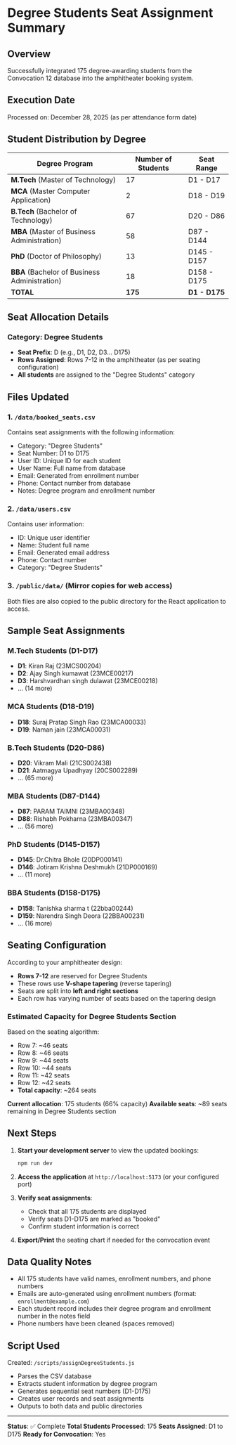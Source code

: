 # Degree Students Seat Assignment Summary

## Overview

Successfully integrated 175 degree-awarding students from the Convocation 12 database into the amphitheater booking system.

## Execution Date

Processed on: December 28, 2025 (as per attendance form date)

## Student Distribution by Degree

| Degree Program                                | Number of Students | Seat Range    |
| --------------------------------------------- | ------------------ | ------------- |
| **M.Tech** (Master of Technology)             | 17                 | D1 - D17      |
| **MCA** (Master Computer Application)         | 2                  | D18 - D19     |
| **B.Tech** (Bachelor of Technology)           | 67                 | D20 - D86     |
| **MBA** (Master of Business Administration)   | 58                 | D87 - D144    |
| **PhD** (Doctor of Philosophy)                | 13                 | D145 - D157   |
| **BBA** (Bachelor of Business Administration) | 18                 | D158 - D175   |
| **TOTAL**                                     | **175**            | **D1 - D175** |

## Seat Allocation Details

### Category: Degree Students

- **Seat Prefix**: D (e.g., D1, D2, D3... D175)
- **Rows Assigned**: Rows 7-12 in the amphitheater (as per seating configuration)
- **All students** are assigned to the "Degree Students" category

## Files Updated

### 1. `/data/booked_seats.csv`

Contains seat assignments with the following information:

- Category: "Degree Students"
- Seat Number: D1 to D175
- User ID: Unique ID for each student
- User Name: Full name from database
- Email: Generated from enrollment number
- Phone: Contact number from database
- Notes: Degree program and enrollment number

### 2. `/data/users.csv`

Contains user information:

- ID: Unique user identifier
- Name: Student full name
- Email: Generated email address
- Phone: Contact number
- Category: "Degree Students"

### 3. `/public/data/` (Mirror copies for web access)

Both files are also copied to the public directory for the React application to access.

## Sample Seat Assignments

### M.Tech Students (D1-D17)

- **D1**: Kiran Raj (23MCS00204)
- **D2**: Ajay Singh kumawat (23MCE00217)
- **D3**: Harshvardhan singh dulawat (23MCE00218)
- ... (14 more)

### MCA Students (D18-D19)

- **D18**: Suraj Pratap Singh Rao (23MCA00033)
- **D19**: Naman jain (23MCA00031)

### B.Tech Students (D20-D86)

- **D20**: Vikram Mali (21CS002438)
- **D21**: Aatmagya Upadhyay (20CS002289)
- ... (65 more)

### MBA Students (D87-D144)

- **D87**: PARAM TAIMNI (23MBA00348)
- **D88**: Rishabh Pokharna (23MBA00347)
- ... (56 more)

### PhD Students (D145-D157)

- **D145**: Dr.Chitra Bhole (20DP000141)
- **D146**: Jotiram Krishna Deshmukh (21DP000169)
- ... (11 more)

### BBA Students (D158-D175)

- **D158**: Tanishka sharma t (22bba00244)
- **D159**: Narendra Singh Deora (22BBA00231)
- ... (16 more)

## Seating Configuration

According to your amphitheater design:

- **Rows 7-12** are reserved for Degree Students
- These rows use **V-shape tapering** (reverse tapering)
- Seats are split into **left and right sections**
- Each row has varying number of seats based on the tapering design

### Estimated Capacity for Degree Students Section

Based on the seating algorithm:

- Row 7: ~46 seats
- Row 8: ~46 seats
- Row 9: ~44 seats
- Row 10: ~44 seats
- Row 11: ~42 seats
- Row 12: ~42 seats
- **Total capacity**: ~264 seats

**Current allocation**: 175 students (66% capacity)
**Available seats**: ~89 seats remaining in Degree Students section

## Next Steps

1. **Start your development server** to view the updated bookings:

   ```bash
   npm run dev
   ```

2. **Access the application** at `http://localhost:5173` (or your configured port)

3. **Verify seat assignments**:

   - Check that all 175 students are displayed
   - Verify seats D1-D175 are marked as "booked"
   - Confirm student information is correct

4. **Export/Print** the seating chart if needed for the convocation event

## Data Quality Notes

- All 175 students have valid names, enrollment numbers, and phone numbers
- Emails are auto-generated using enrollment numbers (format: `enrollment@example.com`)
- Each student record includes their degree program and enrollment number in the notes field
- Phone numbers have been cleaned (spaces removed)

## Script Used

Created: `/scripts/assignDegreeStudents.js`

- Parses the CSV database
- Extracts student information by degree program
- Generates sequential seat numbers (D1-D175)
- Creates user records and seat assignments
- Outputs to both data and public directories

---

**Status**: ✅ Complete
**Total Students Processed**: 175
**Seats Assigned**: D1 to D175
**Ready for Convocation**: Yes
